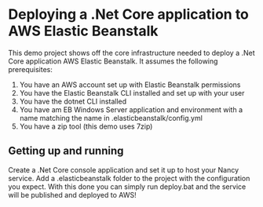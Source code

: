 # Deploying a .Net Core application to AWS Elastic Beanstalk

This demo project shows off the core infrastructure needed to deploy a .Net Core application AWS Elastic Beanstalk. It assumes the following prerequisites:

1) You have an AWS account set up with Elastic Beanstalk permissions
2) You have the Elastic Beanstalk CLI installed and set up with your user
3) You have the dotnet CLI installed
4) You have am EB Windows Server application and environment with a name matching the name in .elasticbeanstalk/config.yml
5) You have a zip tool (this demo uses 7zip)

## Getting up and running

Create a .Net Core console application and set it up to host your Nancy service. Add a .elasticbeanstalk folder to the project with the configuration you expect. With this done you can simply run deploy.bat and the service will be published and deployed to AWS!
